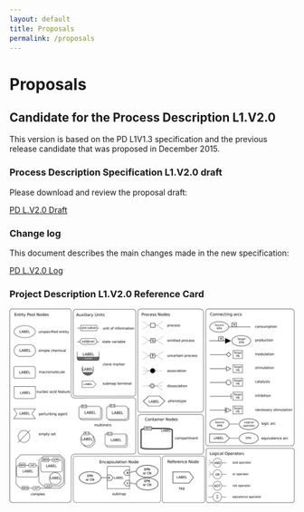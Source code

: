 ```yaml
---
layout: default
title: Proposals
permalink: /proposals
---
```


# Proposals

## Candidate for the Process Description L1.V2.0

This version is based on the PD L1V1.3 specification and the previous release candidate that was proposed in December 2015.

### Process Description Specification L1.V2.0 draft

Please download and review the proposal draft:

[PD L.V2.0 Draft](./downloads/proposals/PD_L.V2.0.Proposal.Draft.pdf)

### Change log

This document describes the main changes made in the new specification:

[PD L.V2.0 Log](./downloads/proposals/PD_L.V2.0.Log.pdf)

### Project Description L1.V2.0 Reference Card

![](./downloads/proposals/PD_L.V2.0.png)

